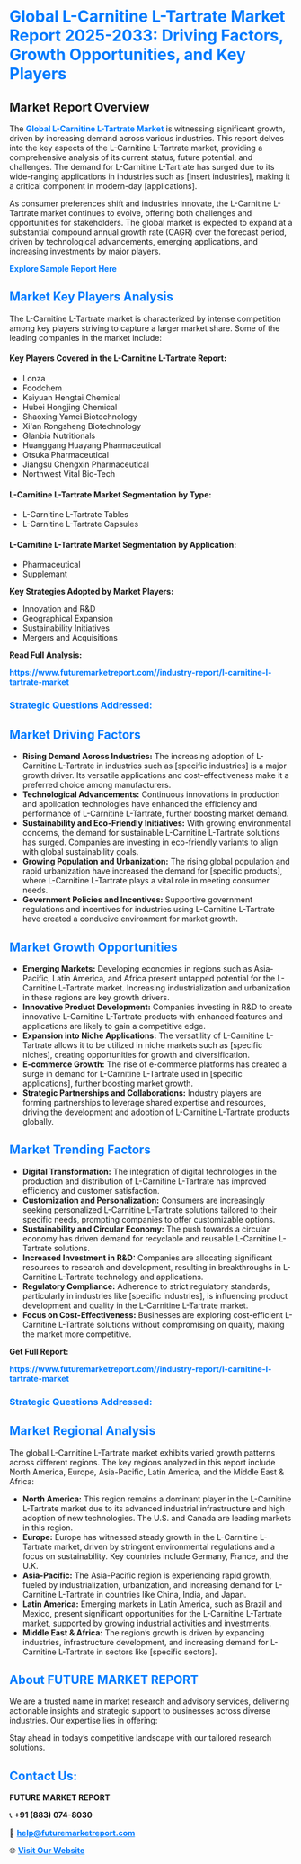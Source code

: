 <h1 style="color: #007BFF;">Global L-Carnitine L-Tartrate Market Report 2025-2033: Driving Factors, Growth Opportunities, and Key Players</h1>

<section id="overview">
<h2>Market Report Overview</h2>
<p>The <a href="https://www.futuremarketreport.com//industry-report/l-carnitine-l-tartrate-market" style="color: #007BFF; text-decoration: none;"><strong>Global L-Carnitine L-Tartrate Market</strong></a> is witnessing significant growth, driven by increasing demand across various industries. This report delves into the key aspects of the L-Carnitine L-Tartrate market, providing a comprehensive analysis of its current status, future potential, and challenges. The demand for L-Carnitine L-Tartrate has surged due to its wide-ranging applications in industries such as [insert industries], making it a critical component in modern-day [applications].</p>
<p>As consumer preferences shift and industries innovate, the L-Carnitine L-Tartrate market continues to evolve, offering both challenges and opportunities for stakeholders. The global market is expected to expand at a substantial compound annual growth rate (CAGR) over the forecast period, driven by technological advancements, emerging applications, and increasing investments by major players.</p>
</section>

<section id="overview">
<p><a href="https://www.futuremarketreport.com//request-sample/reportId=83843" style="color: #007BFF; text-decoration: none;"><strong>Explore Sample Report Here</strong></a></p>
</section>

<section id="key-players">
<h2 style="color: #007BFF;">Market Key Players Analysis</h2>
<p>The L-Carnitine L-Tartrate market is characterized by intense competition among key players striving to capture a larger market share. Some of the leading companies in the market include:</p>
<h4>Key Players Covered in the L-Carnitine L-Tartrate Report:</h4>
<ul><li>Lonza</li><li>Foodchem</li><li>Kaiyuan Hengtai Chemical</li><li>Hubei Hongjing Chemical</li><li>Shaoxing Yamei Biotechnology</li><li>Xi&#039;an Rongsheng Biotechnology</li><li>Glanbia Nutritionals</li><li>Huanggang Huayang Pharmaceutical</li><li>Otsuka Pharmaceutical</li><li>Jiangsu Chengxin Pharmaceutical</li><li>Northwest Vital Bio-Tech</li></ul>
<h4>L-Carnitine L-Tartrate Market Segmentation by Type:</h4>
<ul><li>L-Carnitine L-Tartrate Tables</li><li>L-Carnitine L-Tartrate Capsules</li></ul>

<h4>L-Carnitine L-Tartrate Market Segmentation by Application:</h4>
<ul><li>Pharmaceutical</li><li>Supplemant</li></ul>
<p><strong>Key Strategies Adopted by Market Players:</strong></p>
<ul>
<li>Innovation and R&D</li>
<li>Geographical Expansion</li>
<li>Sustainability Initiatives</li>
<li>Mergers and Acquisitions</li>
</ul>
</section>

<section>
<p><strong>Read Full Analysis: </strong></p><a href="https://www.futuremarketreport.com//industry-report/l-carnitine-l-tartrate-market" style="color: #007BFF; text-decoration: none;"><strong>https://www.futuremarketreport.com//industry-report/l-carnitine-l-tartrate-market</strong></a>
<h3 style="color: #007BFF;">Strategic Questions Addressed:</h3>
</section>

<section id="driving-factors">
<h2 style="color: #007BFF;">Market Driving Factors</h2>
<ul>
<li><strong>Rising Demand Across Industries:</strong> The increasing adoption of L-Carnitine L-Tartrate in industries such as [specific industries] is a major growth driver. Its versatile applications and cost-effectiveness make it a preferred choice among manufacturers.</li>
<li><strong>Technological Advancements:</strong> Continuous innovations in production and application technologies have enhanced the efficiency and performance of L-Carnitine L-Tartrate, further boosting market demand.</li>
<li><strong>Sustainability and Eco-Friendly Initiatives:</strong> With growing environmental concerns, the demand for sustainable L-Carnitine L-Tartrate solutions has surged. Companies are investing in eco-friendly variants to align with global sustainability goals.</li>
<li><strong>Growing Population and Urbanization:</strong> The rising global population and rapid urbanization have increased the demand for [specific products], where L-Carnitine L-Tartrate plays a vital role in meeting consumer needs.</li>
<li><strong>Government Policies and Incentives:</strong> Supportive government regulations and incentives for industries using L-Carnitine L-Tartrate have created a conducive environment for market growth.</li>
</ul>
</section>

<section id="growth-opportunities">
<h2 style="color: #007BFF;">Market Growth Opportunities</h2>
<ul>
<li><strong>Emerging Markets:</strong> Developing economies in regions such as Asia-Pacific, Latin America, and Africa present untapped potential for the L-Carnitine L-Tartrate market. Increasing industrialization and urbanization in these regions are key growth drivers.</li>
<li><strong>Innovative Product Development:</strong> Companies investing in R&D to create innovative L-Carnitine L-Tartrate products with enhanced features and applications are likely to gain a competitive edge.</li>
<li><strong>Expansion into Niche Applications:</strong> The versatility of L-Carnitine L-Tartrate allows it to be utilized in niche markets such as [specific niches], creating opportunities for growth and diversification.</li>
<li><strong>E-commerce Growth:</strong> The rise of e-commerce platforms has created a surge in demand for L-Carnitine L-Tartrate used in [specific applications], further boosting market growth.</li>
<li><strong>Strategic Partnerships and Collaborations:</strong> Industry players are forming partnerships to leverage shared expertise and resources, driving the development and adoption of L-Carnitine L-Tartrate products globally.</li>
</ul>
</section>

<section id="trending-factors">
<h2 style="color: #007BFF;">Market Trending Factors</h2>
<ul>
<li><strong>Digital Transformation:</strong> The integration of digital technologies in the production and distribution of L-Carnitine L-Tartrate has improved efficiency and customer satisfaction.</li>
<li><strong>Customization and Personalization:</strong> Consumers are increasingly seeking personalized L-Carnitine L-Tartrate solutions tailored to their specific needs, prompting companies to offer customizable options.</li>
<li><strong>Sustainability and Circular Economy:</strong> The push towards a circular economy has driven demand for recyclable and reusable L-Carnitine L-Tartrate solutions.</li>
<li><strong>Increased Investment in R&D:</strong> Companies are allocating significant resources to research and development, resulting in breakthroughs in L-Carnitine L-Tartrate technology and applications.</li>
<li><strong>Regulatory Compliance:</strong> Adherence to strict regulatory standards, particularly in industries like [specific industries], is influencing product development and quality in the L-Carnitine L-Tartrate market.</li>
<li><strong>Focus on Cost-Effectiveness:</strong> Businesses are exploring cost-efficient L-Carnitine L-Tartrate solutions without compromising on quality, making the market more competitive.</li>
</ul>
</section>

<section>
<p><strong>Get Full Report: </strong></p><a href="https://www.futuremarketreport.com//industry-report/l-carnitine-l-tartrate-market" style="color: #007BFF; text-decoration: none;"><strong>https://www.futuremarketreport.com//industry-report/l-carnitine-l-tartrate-market</strong></a>
<h3 style="color: #007BFF;">Strategic Questions Addressed:</h3>
</section>


<section id="regional-analysis">
<h2 style="color: #007BFF;">Market Regional Analysis</h2>
<p>The global L-Carnitine L-Tartrate market exhibits varied growth patterns across different regions. The key regions analyzed in this report include North America, Europe, Asia-Pacific, Latin America, and the Middle East & Africa:</p>
<ul>
<li><strong>North America:</strong> This region remains a dominant player in the L-Carnitine L-Tartrate market due to its advanced industrial infrastructure and high adoption of new technologies. The U.S. and Canada are leading markets in this region.</li>
<li><strong>Europe:</strong> Europe has witnessed steady growth in the L-Carnitine L-Tartrate market, driven by stringent environmental regulations and a focus on sustainability. Key countries include Germany, France, and the U.K.</li>
<li><strong>Asia-Pacific:</strong> The Asia-Pacific region is experiencing rapid growth, fueled by industrialization, urbanization, and increasing demand for L-Carnitine L-Tartrate in countries like China, India, and Japan.</li>
<li><strong>Latin America:</strong> Emerging markets in Latin America, such as Brazil and Mexico, present significant opportunities for the L-Carnitine L-Tartrate market, supported by growing industrial activities and investments.</li>
<li><strong>Middle East & Africa:</strong> The region’s growth is driven by expanding industries, infrastructure development, and increasing demand for L-Carnitine L-Tartrate in sectors like [specific sectors].</li>
</ul>
</section>

<footer>
<h2 style="color: #007BFF;">About FUTURE MARKET REPORT</h2>
<p>We are a trusted name in market research and advisory services, delivering actionable insights and strategic support to businesses across diverse industries. Our expertise lies in offering:</p>

<p>Stay ahead in today’s competitive landscape with our tailored research solutions.</p>

<h2 style="color: #007BFF;">Contact Us:</h2>
<p><strong>FUTURE MARKET REPORT</strong></p>
<p>📞 <strong>+91 (883) 074-8030</strong></p>
<p>📧 <strong><a href="mailto:help@futuremarketreport.com" style="color: #007BFF;">help@futuremarketreport.com</a></strong></p>
<p>🌐 <strong><a href="https://www.futuremarketreport.com/" style="color: #007BFF;">Visit Our Website</a></strong></p>
</footer>